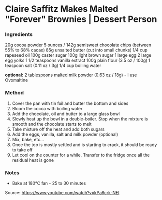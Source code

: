 # Claire Saffitz Makes Malted "Forever" Brownies | Dessert Person

### Ingredients

20g cocoa powder
5 ounces / 142g semisweet chocolate chips (between 55% to 68% cacao)
85g unsalted butter (cut into small chunks)
1/4 cup rapeseed oil
100g caster sugar
100g light brown sugar
1 large egg
2 large egg yolks
1 1/2 teaspoons vanilla extract
100g plain flour (3.5 oz / 100g)
1 teaspoon salt (0.11 oz / 3g)
1/4 cup boiling water

**optional:** 2 tablespoons malted milk powder (0.63 oz / 18g) - I use Ovomaltine

### Method

1. Cover the pan with tin foil and butter the bottom and sides
2. Bloom the cocoa with boiling water
3. Add the chocolate, oil and butter to a large glass bowl
4. Slowly heat up the bowl in a double-boiler. Stop when the mixture is smooth and the chocolate starts to melt
5. Take mixture off the heat and add both sugars
6. Add the eggs, vanilla, salt and milk powder (optional)
7. Mix, bake, etc...
8. Once the top is mostly settled and is starting to crack, it should be ready to take off
9. Let cool on the counter for a while. Transfer to the fridge once all the residual heat is gone

### Notes

- Bake at 180°C fan - 25 to 30 minutes

Source: https://www.youtube.com/watch?v=kPa8crk-NEI